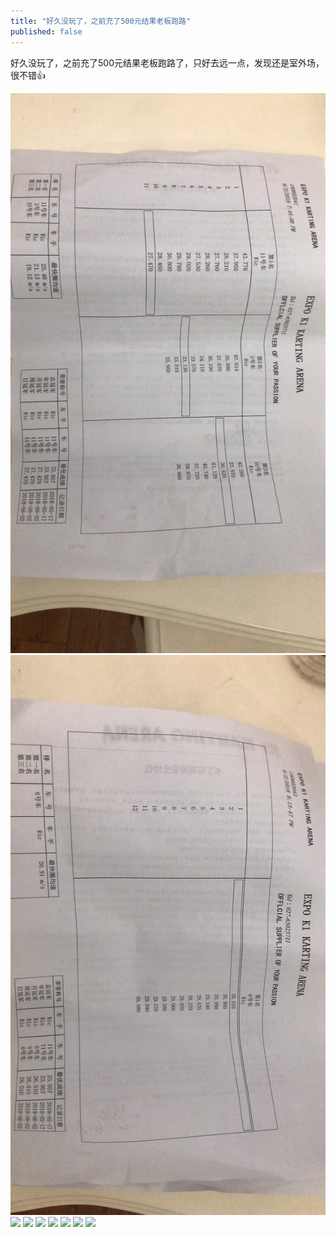 ```yaml
---
title: "好久没玩了，之前充了500元结果老板跑路"
published: false
---
```

好久没玩了，之前充了500元结果老板跑路了，只好去远一点，发现还是室外场，很不错👍

![](./1.jpg)
![](./2.jpg)
![](./3.jpg)
![](./4.jpg)
![](./5.jpg)
![](./6.jpg)
![](./7.jpg)
![](./8.jpg)
![](./9.jpg)
